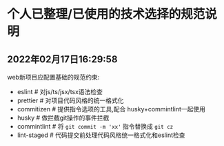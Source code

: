 # 个人已整理/已使用的技术选择的规范说明


## 2022年02月17日16:29:58
web新项目应配置基础的规范约束:
- eslint                     # 对js/ts/jsx/tsx语法检查
- prettier                   # 对项目代码风格的统一格式化
- commitizen                 # 提供指令选项的工具,配合 husky+commintlint一起使用
- husky                      # 做拦截git操作的事件拦截
- commintlint                # 将 `git commit -m 'xx'` 指令替换成 `git cz`
- lint-staged                # 代码提交前处理代码风格统一格式化和eslint检查
